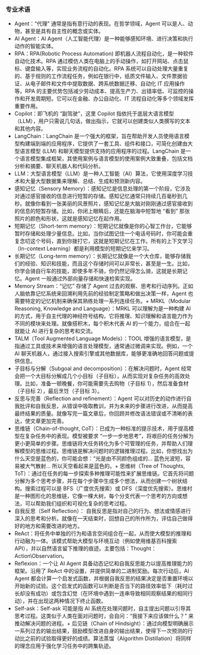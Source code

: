 ### 专业术语
- Agent：“代理” 通常是指有意行动的表现。在哲学领域，Agent 可以是人、动物，甚至是具有自主性的概念或实体。
- AI Agent：AI Agent（人工智能代理）是一种能够感知环境、进行决策和执行动作的智能实体。
- RPA：RPA(Robotic Process Automation) 即机器人流程自动化，是一种软件自动化技术。RPA 通过模仿人类在电脑上的手动操作，如打开网站、点击鼠标、键盘输入等，实现业务流程的自动化。RPA 系统可以自动处理大量重复的、基于规则的工作流程任务，例如在银行中，纸质文件输入、文件票据验证、从电子邮件和文件中提取数据、跨系统数据迁移、自动化 IT 应用操作等。RPA 的主要优势包括减少劳动成本、提高生产力、出错率低、可监控的操作和开发周期短。它可以在金融、办公自动化、IT 流程自动化等多个领域发挥重要作用。
- Copilot：即飞机的 “副驾驶”，这里 Copilot 指依托于底层大语言模型（LLM），用户只需说几句话，做出指示，它就可以创建类似人类撰写的文本和其他内容。
- LangChain：LangChain 是一个强大的框架，旨在帮助开发人员使用语言模型构建端到端的应用程序，它提供了一套工具、组件和接口，可简化创建由大型语言模型 (LLM) 和聊天模型提供支持的应用程序的过程。LangChain 是一个语言模型集成框架，其使用案例与语言模型的使用案例大致重叠，包括文档分析和摘要、聊天机器人和代码分析。
- LLM：大型语言模型（LLM）是一种人工智能（AI）算法，它使用深度学习技术和大量大型数据集来理解、总结、生成和预测新内容。
- 感知记忆（Sensory Memory）：感知记忆是信息处理的第一个阶段，它涉及对通过感官接收的信息进行短暂的存储。感知记忆通常只持续几百毫秒到几秒。就像你看到一张美丽的风景照片，感知记忆是大脑对刚刚通过感官接收到的信息的短暂存储。比如，你闭上眼睛后，还能在脑海中短暂地 “看到” 那张照片的颜色和形状，这就是感知记忆在起作用。
- 短期记忆（Short-term memory）：短期记忆就像是你的心智工作台，它能够暂时存储和处理少量信息。比如，当你试图记住一个电话号码时，你可能会重复念叨这个号码，直到你拨打它，这就是短期记忆在工作。所有的上下文学习（In-context Learning）都是利用模型的短期记忆来学习。
- 长期记忆（Long-term memory）：长期记忆就像是一个大仓库，能够存储我们的经验、知识和技能，而且这个存储时间可以非常长，甚至是一生。比如，你学会骑自行车的技能，即使多年不骑，你仍然记得怎么骑，这就是长期记忆。Agent 一般通过外部向量存储和快速检索实现。
- Memory Stream：“记忆” 存储了 Agent 过去的观察、思考和行动序列。正如人脑依靠记忆系统来回溯利用先前的经验制定策略和做出决策一样，Agent 也需要特定的记忆机制来确保其熟练处理一系列连续任务。+ MRKL（Modular Reasoning, Knowledge and Language）：MRKL 可以理解为是一种构建 AI 的方式，用于自主代理的神经符号结构，它将推理、知识理解和语言能力作为不同的模块来处理。就像搭积木，每个积木代表 AI 的一个能力，组合在一起就能让 AI 进行复杂的思考和交流。
- TALM（Tool Augmented Language Models）：TOOL 增强的语言模型，是指通过工具或技术来增强的语言处理模型，通常通过微调来实现。例如，一个 AI 聊天机器人，通过接入搜索引擎或其他数据库，能够更准确地回答问题或提供信息。
- 子目标与分解（Subgoal and decomposition）：在解决问题时，Agent 经常会把一个大目标分解成几个小目标（子目标），从而实现对复杂任务的高效处理。比如，准备一顿晚餐，你可能需要先去购物（子目标 1），然后准备食材（子目标 2），最后烹饪（子目标 3）。
- 反思与完善（Reflection and refinement）：Agent 可以对历史的动作进行自我批评和自我反思，从错误中吸取教训，并为未来的步骤进行改进，从而提高最终结果的质量。就像写完一篇文章后，你回顾并修改语法错误或不清晰的表达，使文章更加完善。
- 思维链（Chain-of-thought, CoT）：已成为一种标准的提示技术，用于提高模型在复杂任务中的表现。模型被要求 “一步一步地思考”，将艰巨的任务分解为更小更简单的步骤。思维链将大任务转化为多个可管理的任务，并帮助人们理解模型的思维过程。思维链是解决问题时的逻辑推理过程。比如，你想找出为什么天空是蓝色的，你可能会想：“光是由不同颜色组成的... 蓝色光波短，容易被大气散射... 所以天空看起来是蓝色的。+ 思维树（Tree of Thoughts, ToT）：通过在任务的每一步探索多种推理可能性来扩展思维链。它首先将问题分解为多个思考步骤，并在每个步骤中生成多个想法，从而创建一个树状结构。搜索过程可以是 BFS（广度优先搜索）或 DFS（深度优先搜索）。思维村是一种图形化的思维链，它像一棵大树，每个分支代表一个思考的方向或想法，可以帮助我们组织和可视化复杂的思考过程。
- 自我反思（Self Reflection）： 自我反思是指对自己的行为、想法或情感进行深入的思考和分析。就像在一天结束时，回想自己的所作所为，评估自己做得好的地方和需要改进的地方。
- ReAct：将任务中单独的行为和语言空间组合在一起，从而使大模型的推理和行动融为一体。该模式帮助大模型与环境互动（例如使用维基百科搜索 API），并以自然语言留下推理的痕迹。主要包括：Thought：Action\Observation。
- Reflexion：一个让 AI Agent 具备动态记忆和自我反思能力以提高推理能力的框架。沿用了 ReAct 中的设置，并提供简单的二进制奖励。每次行动后，AI Agent 都会计算一个启发式函数，并根据自我反思的结果决定是否重置环境以开始新的试验。这个启发式的函数可以判断是否当下的路径效率低下（耗时过长却没有成功）或包含幻觉（在环境中遇到一连串导致相同观察结果的相同行动），并在出现这两种情况下终止函数。
- Self-ask：Self-ask 可能是指 AI 系统在处理问题时，自主提出问题以引导其思考过程。这类似于人类在面对问题时，会自问：“我接下来应该做什么？” 来推动解决问题的进程。+ 后见链（Chain of Hindsight）：通过向模型明确展示一系列过去的输出结果，鼓励模型改进自身的输出结果，使得下一次预测的行动比之前的试验取得更好的成绩。算法蒸馏（Algorithm Distillation）将同样的理念应用于强化学习任务中的跨集轨迹。
